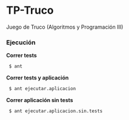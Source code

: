 # TP-Truco

Juego de Truco (Algoritmos y Programación III)


### Ejecución

**Correr tests**

```bash
 $ ant
```

**Correr tests y aplicación**

```bash
 $ ant ejecutar.aplicacion
```

**Correr aplicación sin tests**

```bash
 $ ant ejecutar.aplicacion.sin.tests
```

